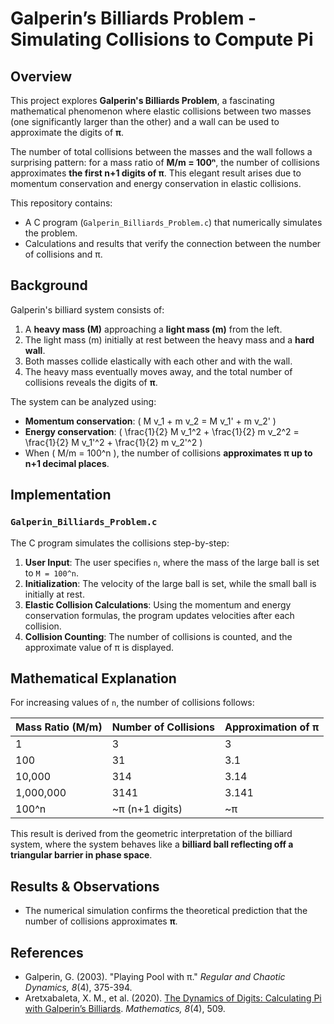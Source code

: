# Galperin’s Billiards Problem - Simulating Collisions to Compute Pi

## Overview

This project explores **Galperin's Billiards Problem**, a fascinating mathematical phenomenon where elastic collisions between two masses (one significantly larger than the other) and a wall can be used to approximate the digits of **π**. 

The number of total collisions between the masses and the wall follows a surprising pattern: for a mass ratio of **M/m = 100ⁿ**, the number of collisions approximates **the first n+1 digits of π**. This elegant result arises due to momentum conservation and energy conservation in elastic collisions.

This repository contains:
- A C program (`Galperin_Billiards_Problem.c`) that numerically simulates the problem.
- Calculations and results that verify the connection between the number of collisions and π.

## Background

Galperin's billiard system consists of:
1. A **heavy mass (M)** approaching a **light mass (m)** from the left.
2. The light mass (m) initially at rest between the heavy mass and a **hard wall**.
3. Both masses collide elastically with each other and with the wall.
4. The heavy mass eventually moves away, and the total number of collisions reveals the digits of **π**.

The system can be analyzed using:
- **Momentum conservation**: \( M v_1 + m v_2 = M v_1' + m v_2' \)
- **Energy conservation**: \( \frac{1}{2} M v_1^2 + \frac{1}{2} m v_2^2 = \frac{1}{2} M v_1'^2 + \frac{1}{2} m v_2'^2 \)
- When \( M/m = 100^n \), the number of collisions **approximates π up to n+1 decimal places**.

## Implementation

### `Galperin_Billiards_Problem.c`

The C program simulates the collisions step-by-step:

1. **User Input**: The user specifies `n`, where the mass of the large ball is set to `M = 100^n`.
2. **Initialization**: The velocity of the large ball is set, while the small ball is initially at rest.
3. **Elastic Collision Calculations**: Using the momentum and energy conservation formulas, the program updates velocities after each collision.
4. **Collision Counting**: The number of collisions is counted, and the approximate value of π is displayed.


## Mathematical Explanation

For increasing values of `n`, the number of collisions follows:

| Mass Ratio (M/m) | Number of Collisions | Approximation of π |
|-----------------|--------------------|--------------------|
| 1              | 3                  | 3                 |
| 100            | 31                 | 3.1               |
| 10,000         | 314                | 3.14              |
| 1,000,000      | 3141               | 3.141             |
| 100^n          | ~π (n+1 digits)     | ~π                |

This result is derived from the geometric interpretation of the billiard system, where the system behaves like a **billiard ball reflecting off a triangular barrier in phase space**.

## Results & Observations

- The numerical simulation confirms the theoretical prediction that the number of collisions approximates **π**.

## References

- Galperin, G. (2003). "Playing Pool with π." *Regular and Chaotic Dynamics, 8*(4), 375-394.
- Aretxabaleta, X. M., et al. (2020). [The Dynamics of Digits: Calculating Pi with Galperin’s Billiards](https://www.mdpi.com/2227-7390/8/4/509). *Mathematics, 8*(4), 509.



